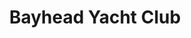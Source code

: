 ---
title: Bayhead Yacht Club
location: Bayhead, NJ
description: Bay Head Yacht Club - Harley's Sweet 16 Trailer
link: https://player.vimeo.com/video/160966190?color=26a69a&title=0&byline=0&portrait=0
---